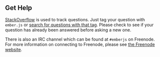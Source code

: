 ## Get Help

[StackOverflow](http://stackoverflow.com) is used to track questions. Just tag your question with `ember.js` or [search for questions with that tag](http://stackoverflow.com/questions/tagged/ember.js). Please check to see if your question has already been answered before asking a new one.

There is also an IRC channel which can be found at `#emberjs` on Freenode. For more information on connecting to Freenode, please see [the Freenode website](http://www.freenode.net).
